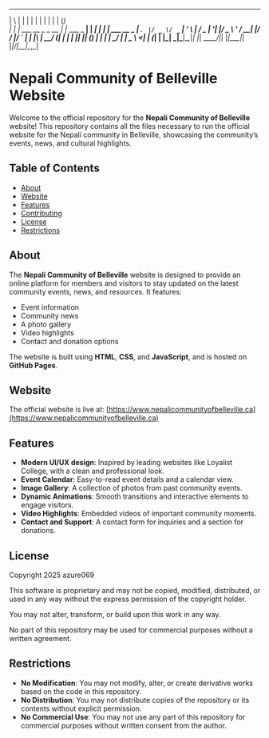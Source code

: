  _   _                   _             _      _         _    _       
| \ | |                 | |           | |    | |       | |  (_)      
|  \| | ___  __ _ _ __  | |_ ___  _ __| | ___| |__  ___| | ___  __ _ 
| . ` |/ _ \/ _` | '_ \ | __/ _ \| '__| |/ _ \ '_ \/ __| |/ / |/ _` |
| |\  |  __/ (_| | | | || || (_) | |  | |  __/ | | \__ \   <| | (_| |
|_| \_|\___|\__,_|_| |_| \__\___/|_|  |_|\___|_| |_|___/_|\_\_|\__,_|

# Nepali Community of Belleville Website

Welcome to the official repository for the **Nepali Community of Belleville** website! This repository contains all the files necessary to run the official website for the Nepali community in Belleville, showcasing the community’s events, news, and cultural highlights.

## Table of Contents
- [About](#about)
- [Website](#website)
- [Features](#features)
- [Contributing](#contributing)
- [License](#license)
- [Restrictions](#restrictions)

## About

The **Nepali Community of Belleville** website is designed to provide an online platform for members and visitors to stay updated on the latest community events, news, and resources. It features:
- Event information
- Community news
- A photo gallery
- Video highlights
- Contact and donation options

The website is built using **HTML**, **CSS**, and **JavaScript**, and is hosted on **GitHub Pages**.

## Website

The official website is live at: [https://www.nepalicommunityofbelleville.ca](https://www.nepalicommunityofbelleville.ca)

## Features

- **Modern UI/UX design**: Inspired by leading websites like Loyalist College, with a clean and professional look.
- **Event Calendar**: Easy-to-read event details and a calendar view.
- **Image Gallery**: A collection of photos from past community events.
- **Dynamic Animations**: Smooth transitions and interactive elements to engage visitors.
- **Video Highlights**: Embedded videos of important community moments.
- **Contact and Support**: A contact form for inquiries and a section for donations.

## License

Copyright 2025 azure069

This software is proprietary and may not be copied, modified, distributed, or used in any way without the express permission of the copyright holder.

You may not alter, transform, or build upon this work in any way.

No part of this repository may be used for commercial purposes without a written agreement.

## Restrictions
- **No Modification**: You may not modify, alter, or create derivative works based on the code in this repository.
- **No Distribution**: You may not distribute copies of the repository or its contents without explicit permission.
- **No Commercial Use**: You may not use any part of this repository for commercial purposes without written consent from the author.
